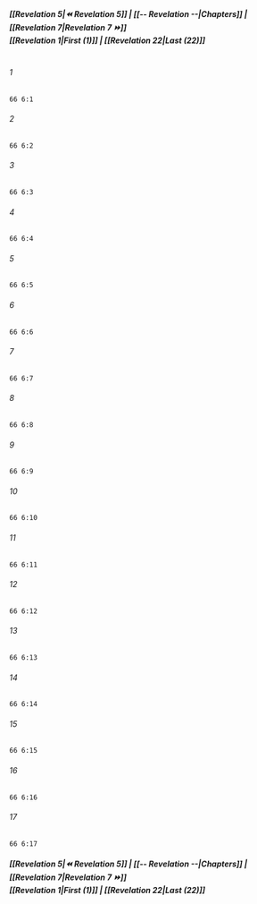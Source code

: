 
##### **[[Revelation 5|⏪ Revelation 5]] | [[-- Revelation --|Chapters]] | [[Revelation 7|Revelation 7 ⏩]]**<br>**[[Revelation 1|First (1)]] | [[Revelation 22|Last (22)]]**<br><br>

###### 1
``` verse
66 6:1
```
###### 2
``` verse
66 6:2
```
###### 3
``` verse
66 6:3
```
###### 4
``` verse
66 6:4
```
###### 5
``` verse
66 6:5
```
###### 6
``` verse
66 6:6
```
###### 7
``` verse
66 6:7
```
###### 8
``` verse
66 6:8
```
###### 9
``` verse
66 6:9
```
###### 10
``` verse
66 6:10
```
###### 11
``` verse
66 6:11
```
###### 12
``` verse
66 6:12
```
###### 13
``` verse
66 6:13
```
###### 14
``` verse
66 6:14
```
###### 15
``` verse
66 6:15
```
###### 16
``` verse
66 6:16
```
###### 17
``` verse
66 6:17
```

##### **[[Revelation 5|⏪ Revelation 5]] | [[-- Revelation --|Chapters]] | [[Revelation 7|Revelation 7 ⏩]]**<br>**[[Revelation 1|First (1)]] | [[Revelation 22|Last (22)]]**
